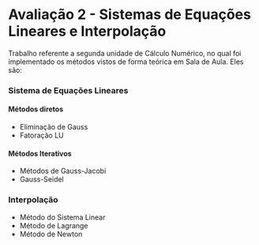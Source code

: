 # Avaliação 2 - Sistemas de Equações Lineares e Interpolação
Trabalho referente a segunda unidade de Cálculo Numérico, no qual foi implementado os métodos vistos de forma teórica em Sala de Aula. Eles são:
### Sistema de Equações Lineares
#### Métodos diretos
- Eliminação de Gauss
- Fatoração LU
#### Métodos Iterativos
- Métodos de Gauss-Jacobi
- Gauss-Seidel
### Interpolação
- Método do Sistema Linear
- Método de Lagrange
- Método de Newton
